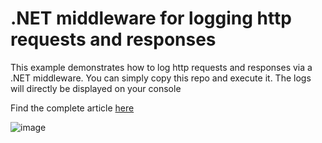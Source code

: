 # .NET middleware for logging http requests and responses

This example demonstrates how to log http requests and responses via a .NET middleware. 
You can simply copy this repo and execute it. The logs will directly be displayed on your console


Find the complete article [here](https://alexbierhaus.medium.com/api-request-and-response-logging-middleware-using-net-5-c-a0af639920da)

![image](https://user-images.githubusercontent.com/18400458/110300925-cee9a380-7ff7-11eb-8389-4aac7735f2db.png)
